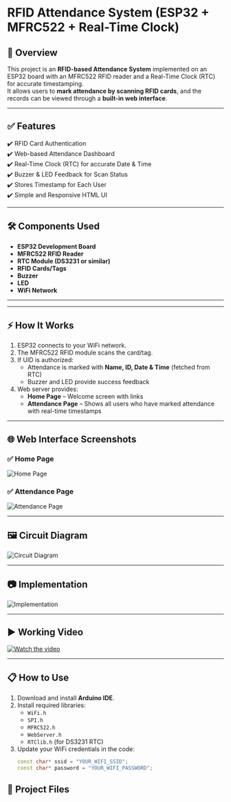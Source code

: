 # RFID Attendance System (ESP32 + MFRC522 + Real-Time Clock)

## 📌 Overview
This project is an **RFID-based Attendance System** implemented on an ESP32 board with an MFRC522 RFID reader and a Real-Time Clock (RTC) for accurate timestamping.  
It allows users to **mark attendance by scanning RFID cards**, and the records can be viewed through a **built-in web interface**.

---

## ✅ Features
✔️ RFID Card Authentication  
✔️ Web-based Attendance Dashboard  
✔️ Real-Time Clock (RTC) for accurate Date & Time  
✔️ Buzzer & LED Feedback for Scan Status  
✔️ Stores Timestamp for Each User  
✔️ Simple and Responsive HTML UI  

---

## 🛠 Components Used
- **ESP32 Development Board**
- **MFRC522 RFID Reader**
- **RTC Module (DS3231 or similar)**
- **RFID Cards/Tags**
- **Buzzer**
- **LED**
- **WiFi Network**

---

---

## ⚡ How It Works
1. ESP32 connects to your WiFi network.
2. The MFRC522 RFID module scans the card/tag.
3. If UID is authorized:
   - Attendance is marked with **Name, ID, Date & Time** (fetched from RTC)
   - Buzzer and LED provide success feedback
4. Web server provides:
   - **Home Page** – Welcome screen with links
   - **Attendance Page** – Shows all users who have marked attendance with real-time timestamps

---

## 🌐 Web Interface Screenshots
### ✅ Home Page
![Home Page](homepage.jpg)

### ✅ Attendance Page
![Attendance Page](Attendancepage.jpg)

---

## 🖼 Circuit Diagram
![Circuit Diagram](circuitdiagram.png)

---

## 📷 Implementation
![Implementation](implementation.jpg)

---

## ▶️ Working Video
[![Watch the video](homepage.jpg)](workingvideo.mp4)

---

## 📋 How to Use
1. Download and install **Arduino IDE**.
2. Install required libraries:
   - `WiFi.h`
   - `SPI.h`
   - `MFRC522.h`
   - `WebServer.h`
   - `RTClib.h` (for DS3231 RTC)
3. Update your WiFi credentials in the code:
   ```cpp
   const char* ssid = "YOUR_WIFI_SSID";
   const char* password = "YOUR_WIFI_PASSWORD";


## 📂 Project Files


